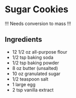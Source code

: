 # Sugar Cookies

!!! Needs conversion to mass !!!

## Ingredients
- 12 1/2 oz all-purpose flour
- 1/2 tsp baking soda
- 1/2 tsp baking powder
- 8 oz butter (unsalted)
- 10 oz granulated sugar
- 1/2 teaspoon salt
- 1 large egg
- 2 tsp vanilla extract
